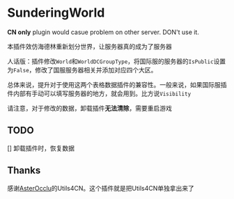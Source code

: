# SunderingWorld

**CN only** plugin would casue problem on other server. DON't use it.

本插件效仿海德林重新划分世界，让服务器真的成为了服务器

人话版：插件修改`World`和`WorldDCGroupType`，将国际服的服务器的`IsPublic`设置为`False`，修改了国服服务器相关并添加对应四个大区。

总体来说，提升对于使用这两个表格数据插件的兼容性。一般来说，如果国际服插件内部有手动可以填写服务器的地方，就会用到。比方说`Visibility`

请注意，对于修改的数据，卸载插件**无法清除**，需要重启游戏

## TODO

[] 卸载插件时，恢复数据

## Thanks

感谢[AsterOcclu](https://github.com/AsterOcclu)的Utils4CN。这个插件就是把Utils4CN单独拿出来了